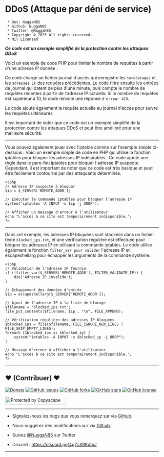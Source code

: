 # DDoS (Attaque par déni de service)

```
 * Dev: NuggaN85
 * Github: NuggaN85
 * Twitter: @NuggaN85
 * Copyright © 2023 All rights reserved.
 * MIT Licensed
```

___Ce code est un exemple simplifié de la protection contre les attaques DDoS___

Voici un exemple de code PHP pour limiter le nombre de requêtes à partir d'une adresse IP donnée :

Ce code charge un fichier journal d'accès qui enregistre les `horodatages` et les `adresses IP` des requêtes précédentes. Le code filtre ensuite les entrées de journal qui datent de plus d'une minute, puis compte le nombre de requêtes récentes à partir de l'adresse IP actuelle. Si le nombre de requêtes est supérieur à 10, le code renvoie une réponse `d'erreur 429`.

Le code ajoute également la requête actuelle au journal d'accès pour suivre les requêtes ultérieures.

Il est important de noter que ce code est un exemple simplifié de la protection contre les attaques DDoS et peut être amélioré pour une meilleure sécurité.

--------------------------------------------------------------------------------------------------------------------------------------

Vous pouvez également jouer avec l'iptable comme sur l'exemple simple ci-dessous :
Voici un exemple simple de code en PHP qui utilise la fonction iptables pour bloquer les adresses IP indésirables :
Ce code ajoute une règle dans le pare-feu iptables pour bloquer l'adresse IP suspecte. Cependant, il est important de noter que ce code est très basique et peut être facilement contourné par des attaquants déterminés.

```
<?php
// Adresse IP suspecte à bloquer
$ip = $_SERVER['REMOTE_ADDR'];

// Exécuter la commande iptables pour bloquer l'adresse IP
system("iptables -A INPUT -s $ip -j DROP");

// Afficher un message d'erreur à l'utilisateur
echo "L'accès à ce site est temporairement indisponible.";
?>
```

--------------------------------------------------------------------------------------------------------------------------------------

Dans cet exemple, les adresses IP bloquées sont stockées dans un fichier texte `blocked_ips.txt`, et une vérification régulière est effectuée pour bloquer les adresses IP en utilisant la commande iptables. Le code utilise également la fonction `filter_var pour valider` l'adresse IP et escapeshellarg pour échapper les arguments de la commande système.

```
<?php
// Validation de l'adresse IP fournie
if (!filter_var($_SERVER['REMOTE_ADDR'], FILTER_VALIDATE_IP)) {
    die('Adresse IP invalide');
}

// Echappement des données d'entrée
$ip = escapeshellarg($_SERVER['REMOTE_ADDR']);

// Ajout de l'adresse IP à la liste de blocage
$filename = 'blocked_ips.txt';
file_put_contents($filename, $ip . "\n", FILE_APPEND);

// Vérification régulière des adresses IP bloquées
$blocked_ips = file($filename, FILE_IGNORE_NEW_LINES | FILE_SKIP_EMPTY_LINES);
foreach ($blocked_ips as $blocked_ip) {
    system("iptables -A INPUT -s $blocked_ip -j DROP");
}

// Message d'erreur à afficher à l'utilisateur
echo "L'accès à ce site est temporairement indisponible.";
?>
```

--------------------------------------------------------------------------------------------------------------------------------------

## <strong>❤️</strong> (Contribuer) <strong>❤️</strong>

[![Donate](https://img.shields.io/badge/paypal-donate-yellow.svg?style=flat)](https://www.paypal.me/nuggan85) [![GitHub issues](https://img.shields.io/github/issues/NuggaN85/DDoS)](https://github.com/NuggaN85/DDoS/issues) [![GitHub forks](https://img.shields.io/github/forks/NuggaN85/DDoS)](https://github.com/NuggaN85/DDoS/network) [![GitHub stars](https://img.shields.io/github/stars/NuggaN85/DDoS)](https://github.com/NuggaN85/DDoS/stargazers) [![GitHub license](https://img.shields.io/github/license/NuggaN85/DDoS)](https://github.com/NuggaN85/DDoS)

<a target="_blank" href="http://www.copyscape.com/"><img src="http://banners.copyscape.com/img/copyscape-banner-white-200x25.png" width="200" height="25" border="0" alt="Protected by Copyscape" title="Protected by Copyscape Plagiarism Checker - Do not copy content from this page." /></a>

--------------------------------------------------------------------------------------------------------------------------------------

- Signalez-nous les bugs que vous remarquez sur via [Github](https://github.com/NuggaN85/DDoS/issues/).

- Nous-suggérez des modifications sur via [Github](https://github.com/NuggaN85/DDoS/issues/).

- Suivez [@NuggaN85](https://twitter.com/NuggaN85) sur Twitter

- Discord : https://discord.gg/4gZsXRKdmJ

--------------------------------------------------------------------------------------------------------------------------------------

